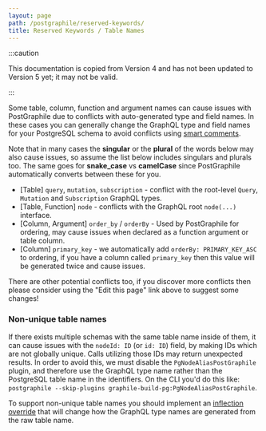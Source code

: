 ```yaml
---
layout: page
path: /postgraphile/reserved-keywords/
title: Reserved Keywords / Table Names
---
```


:::caution

This documentation is copied from Version 4 and has not been updated to Version
5 yet; it may not be valid.

:::

Some table, column, function and argument names can cause issues with
PostGraphile due to conflicts with auto-generated type and field names. In these
cases you can generally change the GraphQL type and field names for your
PostgreSQL schema to avoid conflicts using [smart comments](./smart-comments/).

Note that in many cases the **singular** or the **plural** of the words below
may also cause issues, so assume the list below includes singulars and plurals
too. The same goes for **snake_case** vs **camelCase** since PostGraphile
automatically converts between these for you.

- [Table] `query`, `mutation`, `subscription` - conflict with the root-level
  `Query`, `Mutation` and `Subscription` GraphQL types.
- [Table, Function] `node` - conflicts with the GraphQL root `node(...)`
  interface.
- [Column, Argument] `order_by` / `orderBy` - Used by PostGraphile for ordering,
  may cause issues when declared as a function argument or table column.
- [Column] `primary_key` - we automatically add `orderBy: PRIMARY_KEY_ASC` to
  ordering, if you have a column called `primary_key` then this value will be
  generated twice and cause issues.

There are other potential conflicts too, if you discover more conflicts then
please consider using the "Edit this page" link above to suggest some changes!

### Non-unique table names

If there exists multiple schemas with the same table name inside of them, it can
cause issues with the `nodeId: ID` (or `id: ID`) field, by making IDs which are
not globally unique. Calls utilizing those IDs may return unexpected results. In
order to avoid this, we must disable the `PgNodeAliasPostGraphile` plugin, and
therefore use the GraphQL type name rather than the PostgreSQL table name in the
identifiers. On the CLI you'd do this like:
`postgraphile --skip-plugins graphile-build-pg:PgNodeAliasPostGraphile`.

To support non-unique table names you should implement an
[inflection override](./inflection/#overriding-inflection---general) that will
change how the GraphQL type names are generated from the raw table name.
